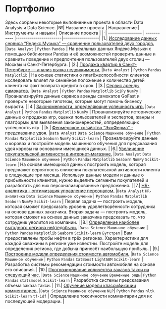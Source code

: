 # Портфолио
Здесь собраны некоторые выполненные проекта в области Data Analysis и Data Science.
|№| Название проекта  | Направление | Инструменты и навыки  | Описание проекта | 
|-| ----------------- | ----------- |-----------------------|------------------|
|1.| [Исследование данных сервиса “Яндекс.Музыка” — сравнение пользователей двух городов.](https://github.com/GermanRode2000/portfolio/tree/main/yandex-music) |`Data Analyst`  |    `Python` `Pandas`     | На реальных данных Яндекс.Музыки c помощью библиотеки Pandas и её возможностей проверить данные и сравнить поведение и предпочтения пользователей двух столиц — Москвы и Санкт-Петербурга.      |
|2.| [Продажа квартир в Санкт-Петербурге — анализ рынка недвижимости.](https://github.com/GermanRode2000/portfolio/tree/main/real-estate-market) |`Data Analyst`  |    `Python` `Pandas` `Matplotlib`     | На основе статистики о платёжеспособности клиентов исследовать влияет ли семейное положение и количество детей клиента на факт возврата кредита в срок.      |
|3.| [Сервис аренды самокатов.](https://github.com/GermanRode2000/portfolio/tree/main/scooter-service) |`Data Analyst`  |   `Python` `Pandas` `Matplotlib` `SciPy` `NumPy`     | Проанализируйте данные сервиса аренды самокатов GoFast и проверьте некоторые гипотезы, которые могут помочь бизнесу вырасти.      |
|4.| [Закономерности, определяющие успешность игр.](https://github.com/GermanRode2000/portfolio/tree/main/success-of-the-games) |`Data Analyst`  |   `Python` `Pandas` `Matplotlib` `NumPy`     | Проанализируйте исторические данные о продажах игр, оценки пользователей и экспертов, жанры и платформы для выявления закономерностей, оппределяющих успешность игр.      |
|5.| [Фермерское хозяйство "ЭкоФерма" - предсказание удоя.](https://github.com/GermanRode2000/portfolio/tree/main/ferma-cow) |`Data Analyst` `Data Science` `Машинное обучение` |   `Python` `Pandas` `Matplotlib` `Seaborn` `NumPy` `Scikit-learn`    | Проанализируйте данные о коровах и постройте модель машинного обучения для предсказания удоя коровы на основании имеющихся данных.      |
|6.| [Увеличение покупательской активности в интернет-магазине.](https://github.com/GermanRode2000/portfolio/tree/main/customer-activity) |`Data Analyst` `Data Science` `Машинное обучение` |   `Python` `Pandas` `Matplotlib` `Seaborn` `NumPy` `Scikit-learn`     | На основе имеющихся данных построить модель, которая предскажет вероятность снижения покупательской активности клиента в следующие три месяца. Используя данные модели и данные о прибыльности клиентов, нужно выделить сегменты покупателей и разработать для них персонализированные предложения. |
|7.| [HR-аналитика - оптимизация управление персоналом.](https://github.com/GermanRode2000/portfolio/tree/main/employee-satisfaction) |`Data Analyst` `HR-аналитика` `Data Science` `Машинное обучение` |   `Python` `Pandas` `Matplotlib` `Seaborn` `NumPy` `Scikit-learn`     | Первая задача — построить модель, которая сможет предсказать уровень удовлетворённости сотрудника на основе данных заказчика. Вторая задача — построить модель, которая сможет на основе данных заказчика предсказать то, что сотрудник уволится из компании. |
|8.| [Определение наиболее выгодного региона нефтедобычи.](https://github.com/GermanRode2000/portfolio/tree/main/oil-well-selection) |`Data Science` `Машинное обучение` |   `Python` `Pandas` `Matplotlib` `Seaborn` `Scikit-learn` `Бутстреп`     | Вам предоставлены пробы нефти в трёх регионах. Характеристики для каждой скважины в регионе уже известны. Постройте модель для определения региона, где добыча принесёт наибольшую прибыль. |
|9.| [Построение модели определения стоимости автомобиля.](https://github.com/GermanRode2000/portfolio/tree/main/car-valuation) |`Data Science` `Машинное обучение` |   `Python` `Pandas` `CatBoost` `LightGBM` `Scikit-learn`     | Разработка системы рекомендации стоимости автомобиля на основе его описания. |
|10.| [Прогнозирование количества заказов такси на следующий час.](https://github.com/GermanRode2000/portfolio/tree/main/taxi-order-forecast) |`Data Science` `Машинное обучение` `Временные ряды`|   `Python` `Pandas` `statsmodel` `Scikit-learn`     | Разработка системы предсказания объема заказа такси. |
|11.| [Обучение модели классификации комментариев.](https://github.com/GermanRode2000/portfolio/tree/main/toxic-comments) |`Data Science` `Машинное обучение` `NLP`|   `Python` `Pandas` `nltk` `Scikit-learn` `tf-idf`     | Определение токсичности комментарии для их последующей модерации. |
